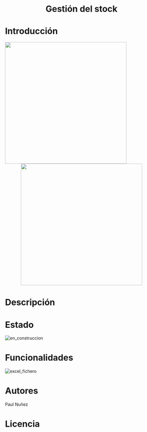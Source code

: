 # <h1 align="center"> Gestión del stock </h1>

# Introducción

<img align="left" width="400" height="400" src="https://github.com/Paul243654/Inventario/assets/112754073/c9e3c0c5-e10f-4881-b360-08387d635cf8">

<p align="center">
  <img width="400" height="400" src="https://github.com/Paul243654/Inventario/assets/112754073/feed961d-909c-4eed-9816-7a5b107ce92f">   
</p>

# Descripción

# Estado

![en_construccion](https://github.com/Paul243654/Inventario/assets/112754073/87c65bc9-2f07-49e5-8585-ead0b149ca9e)

# Funcionalidades

![excel_fichero](https://github.com/Paul243654/Inventario/assets/112754073/055bf3cf-a77e-424e-b45a-d39e0c2daaf5)

# Autores

Paul Nuñez

# Licencia
